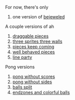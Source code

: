 For now, there's only 

1. one version of <a href="bejeweled/silent/">bejeweled</a>

A couple versions of ah

1. <a href="ah/draggable-sprites/">draggable pieces</a>
2. <a href="ah/three-sprites-three-walls/">three sprites three walls</a>
3. <a href="ah/pieces-keep-coming/">pieces keep coming</a>
4. <a href="ah/well-behaved-pieces/">well behaved pieces</a>
5. <a href="ah/line-party/">line party</a>

Pong versions

1. <a href="pong/01-pong-without-scores/">pong without scores</a>
1. <a href="pong/02-pong-without-sides/">pong without sides</a>
1. <a href="pong/03-balls-split">balls split</a>
1. <a href="pong/04-endzones-and-colorful-balls">endzones and colorful balls</a>
